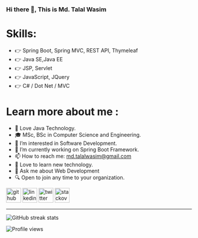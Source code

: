 
<!--- user name [@mdtalalwasim]
mdtalalwasim/mdtalalwasim is a ✨ special ✨ repository because its `README.md` (this file) appears on your GitHub profile.
You can click the Preview link to take a look at your changes.
--->



### Hi there 👋, This is Md. Talal Wasim


# Skills: 
- 👉 Spring Boot, Spring MVC, REST API, Thymeleaf 
- 👉 Java SE,Java EE 
- 👉 JSP, Servlet
- 👉 JavaScript, JQuery
- 👉 C# / Dot Net / MVC

# Learn more about me :

- 💖 Love Java Technology. 
- 🎓 MSc, BSc in Computer Science and Engineering.
- 👀 I’m interested in Software Development.
- 🌱 I’m currently working on Spring Boot Framework.
- 📫 How to reach me: md.talalwasim@gmail.com
- 💞️ Love to learn new technology.
- 💬 Ask me about Web Development
- 🔍 Open to join any time to your organization.
<!-- - 👉 LinkedIn Profile: https://bd.linkedin.com/in/mdtalalwasim -->

  

[<img src='https://cdn.jsdelivr.net/npm/simple-icons@3.0.1/icons/github.svg' alt='github' height='40'>](https://github.com/mdtalalwasim)  [<img src='https://cdn.jsdelivr.net/npm/simple-icons@3.0.1/icons/linkedin.svg' alt='linkedin' height='40'>](https://www.linkedin.com/in/mdtalalwasim/)  [<img src='https://cdn.jsdelivr.net/npm/simple-icons@3.0.1/icons/twitter.svg' alt='twitter' height='40'>](https://twitter.com/mdtalalwasim)  [<img src='https://cdn.jsdelivr.net/npm/simple-icons@3.0.1/icons/stackoverflow.svg' alt='stackoverflow' height='40'>](https://stackoverflow.com/users/16860521/md-talal-wasim)  

<hr>


<!--[![trophy](https://github-profile-trophy.vercel.app/?username=mdtalalwasim)](https://github.com/ryo-ma/github-profile-trophy)-->



<!--![GitHub metrics](https://metrics.lecoq.io/mdtalalwasim)-->

![GitHub streak stats](https://streak-stats.demolab.com/?user=mdtalalwasim)  


![Profile views](https://gpvc.arturio.dev/mdtalalwasim)
